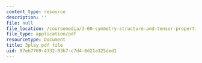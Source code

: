 ```yaml
---
content_type: resource
description: ''
file: null
file_location: /coursemedia/3-60-symmetry-structure-and-tensor-properties-of-materials-fall-2005/97eb7769433203b7c7d48d21a125ded1_2SYV_b3OelQ.pdf
file_type: application/pdf
resourcetype: Document
title: 3play pdf file
uid: 97eb7769-4332-03b7-c7d4-8d21a125ded1
---
```

